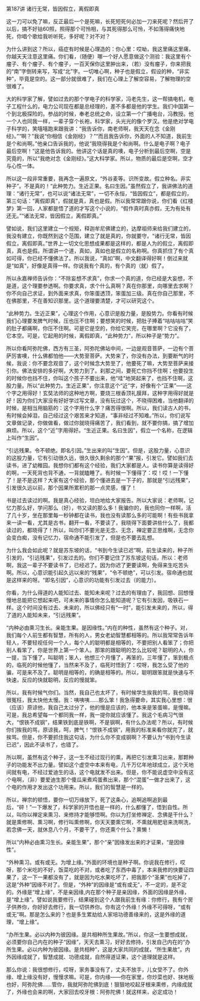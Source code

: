 第187讲 诸行无常，皆因假立，离假即真

这一刀可以免了嘛，反正最后一个是死嘛，长死短死何必加一刀来死呢？然后开了以后，搞不好钴60照，照得那个可怜相，与其死得那么可怜，不如落得痛快地死，你唱个歌给我听听死，多好呢？对不对？

为什么讲到这？所以，癌症有时候是心理造的：你心里：哎呦，我这里痛这里痛，你越天天注意这里痛。你们看，（随便）哪一个好人愿意做这个测验：我这里有个瘤子、有个瘤子、有个瘤子，一百天保你这里肿出来，（若）没有瘤子，你来把我的“南”字倒转来写，写成“北”字。一切唯心啊，种子也是假立，假设的种，“非实种”，毕竟是空的。这一部分就很难了，我们在心理上了解空容易，了解物理的空很难了。

大的科学家了解，譬如过去的那个学电子的科学家，冯老先生，这一帮搞电机，电子工程什么的，电力公司现在都是总经理的，差不多都是他的学生。我们中国第一个到北极探险的。参战的时候，奉老总统之命，设立第一个广播电台，冯教授。他一个人也同我一样，一辈子穿个长袍，科学家，头光光的像个罗汉。他是绝对学电子科学的，笑嘻嘻跑来跟我讲：“我告诉你，南老师啊，我天天在念《金刚经》。”“啊？”我说“你相信《金刚经》？”“而且我告诉你，外面的人不知道，我前生是个和尚啊。”他亲口告诉我的，他说“我晓得我是个和尚啊。什么是电子啊？电子最后空啊！”这是他告诉我的。他讲这个话是真的噢，电子分析到最后空啊，空是究竟的，所以“我绝对念《金刚经》。”这大科学家。所以，物质的最后是空啊，空才与心性一体。

所以这一段非常重要，我再念一遍原文，“外谷麦等。识所变故。假立种名。非实种子”。不是真的！“此种势力。生近正果。名曰生因。”虽然假立了，我讲佛法的道理：“诸行无常”，也可以说“诸法无常”，一切不永恒，“皆因假立”，都是假立的，第三句话：“离假即真”，假就是真，真也是假。所以我常常跟你说，你们看《红楼梦》第一回，人家都是悟了道的才写这个小说的，“假作真时真亦假，无为有处有还无。”“诸法无常，皆因假立，离假即真。”

譬如说，我们这里建立一个规矩，释迦牟尼佛建立的，达摩祖师来给我们建立的，我没有建立，你既然到这个范围，建立了就是真的，你就要守。“诸行无常，皆因假立，离假即真。”世界上一切文化思想成果都是这样的，都是人为的假立，离假即真，真也是假。所谓讲一个道，真如，真如也是假立的名称啊。你真抓住了有个真如可得，你已经不懂佛法了。所以我说，“真如”啊，中文翻译得好啊！倒过来就是“如真”，好像是真得一样。你说我有个真的，有个真的（就）假了。

所以永嘉禅师告诉你：“不除妄想不求真”，你求一个真的道，你已经是大妄想，不是道，这个理要参透啊。你要求真，求个什么真啊？真在你那里，向哪里去求啊？你不向自己求证，到外面来求真，你笨蛋透顶，笨蛋加三级。真在你自己那里，不在佛那里，不在善知识那里。这个道理要清楚，才可以研究这个。

“此种势力。生近正果”，心理这个作用，心意识是股力量，是股势力。你看有时候我们心理要发脾气时候，压也压不住啊；要想笑的时候，把肚子捧着“咕咕咕咕”笑的肚子都痛啊，你压不住啊。可是它是空的，你给它笑完，在哪里啊？它没有了，它本空。可是，它起用的时候，离假即真，“此种势力”，所以种子是“势力”。

所以你看阿弥陀佛，西方有三圣，阿弥陀佛站中间，一边是观音菩萨，一边有个菩萨厉害噢，什么佛都怕他——大势至菩萨。大势来了，你没有办法，到要断气的时候，我说：你不要念观音了，这个时候念大势至了，他要死了嘛，大势至菩萨来接引你。佛法安排的多好啊，大势力到了。刹那之间，要死亡你挡不住啊；他要投生的时候你也挡不住，你叫这个孩子不要出来，他“哇”地哭起来了，也挡不住啊，这股力量。所以“此种势力。生近正果”，你注意这个“近”字，好像有个“正果”——这个字之用得好！玄奘法师的这种地方啊，要烧三根香顶礼膜拜，这种字用得好就是好！因为你们大家没有好好学过写文章，没有玩过这个，不晓得困难，当他翻译的时候，是相当用脑筋的：这个字用什么字？痛苦得很啊。所以，我们读古人的书，有时候会掉泪，自己经过这个艰苦来才知道，“事非经过不知难。”所以，你们说写文章做记录，你做做看，做过你就晓得痛苦了，我们看到，就不要你搞，搞了增加麻烦。所以，这个“近”字用得好。“生近正果。名曰生因”，假立一个名称，在逻辑上叫作“生因”。

“引远残果。令不顿绝。即名引因。”生出来的叫“生因”。但是，这股力量，心意识的这股力量，它有引动很久远，很久很久剩余的那个“果”报，引发它。譬如我们去读书，进了幼稚园。我想你们都有这个经验，我们大家都是人。读书你算是读得好的啊，一天死背也背不通，一背就瞌睡了。有时候一下懂得了：哎！哎！一下懂了！是不是这样？大家有这个经验，那个懂进去是一下子的，那就是“引远残果”，引发很久远以前，那个因果所累积的那一点灵感，懂了！

书是过去读过的啊。我是真心经验，坦白地给大家报告。所以大家说：老师啊，记忆力那么好，学问那么（好），书又读的那么多！我骗你的，我也同你一样啊，活了几十岁，坐在那里每一秒钟都在读书，我也没有读那么多的可能啊！有些书我拿来一读一看，尤其是古书，翻开一看，不要读了，我晓得下面要讲些什么了，我都读过的，都晓得了！所以，叫你们不要光是无念、无念，禅定要正思维啊，无念你会变白痴，没有记忆力，宿命通不能引发了，但是也不要去乱想。

为什么我会如此呢？就是苏东坡的话，“书到今生读已迟”啊，前生读来的，种子所引发的，“引远残果”，引发过去的。你们不要记住了苏东坡这句话，所以：老师啊，我这一辈子不要读书了，已经迟了。因为你迟了更要读啊，免得来生吃苦头啊。所以，心意识能引起久远以来的“残果”，“令不顿绝”，可以引发。宿命通也就是这样来的呀。“即名引因”，心意识的功能有引发过去（的能力）。

你看，为什么得道的人能知过去、能知未来呢？过去的有理由了，我回想、回想慢慢地总能把它想起来吧，可未来的事情你怎么能知道呢？它有引发因，吸铁石一样。这个时间没有过去、未来的，所以佛经只有“一时”，能引发未来的，所以，得了道的人能知未来，“引远残果”。

“内种必由熏习生长。亲能生果。是因缘性。”内在的种性，虽然有这个种子。对，我们每个人前生都有智慧，所有的人，男女老幼智慧都相等的。所以我常常告诉年轻人，不要轻视任何一个人，每个人的聪明都是相等的，不要把别人看笨了；你把别人看笨了，你是世界上第一个笨人。那笨的跟聪明的怎么比较呢？聪明的人，你一提，当下懂了，叫聪明；笨人，他想三个月懂了，再笨的，三年懂了，笨到极点的，临死的时候他懂了，当然来不及了，临死时悟到了：哎呀，我怎么受了他的骗，可是来不及了。聪明是相等的，的确是相等的。所以，聪明跟笨就是快速与不快速，反应的快就聪明，反应的慢就笨。

所以，我有时候气你们。当然，我自己也太坏了，有时候学生挨我的骂，我也晓得很冤枉，我太快他太慢。我：咦咦咦……那么笨！我急得要命，其实我心里想：很（应该）原谅他，我自己太过分了，他的慢是应该的，他本来是笨蛋嘛，是慢嘛。可是，我总希望每一个都同我一样，我一提你就应该懂了。我这个毛病习气很大，“恨铁不成钢”，结果铁到底是铁啊，不是钢啊，有什么办法呢？所以，有时候你们挨我的骂，原谅我，呵，脾气！“恨铁不成钢”，用我的标准来看你就完了，就挨骂。但是，你不要抓住我这句话，为什么你不变成钢啊？不要认为“书到今生读已迟”，因此不读书了，也错了。

所以啊，虽然有这个种子，这一生不经过现行的熏，再把它引发熏习出来，那颗种子的功能发不出力量。譬如这个虚空中本来有电，几千万亿年地球成立，这个天地间就有电，不经过爱迪生的话，这个电就发不出来。但是，你不能说虚空中没有这个电啊，（非）要爱迪生那个傻瓜来煮鸡蛋煮出来，那个“混蛋”一做才出来了，这个电的作用才发出这个功用来。所以，我们的智慧是一样的。

所以，禅宗的顿悟，要你一切万缘放下，死了这条心，追啊追啊追到最后，“砰！”一下爆发了，科学家的开悟也是一样的，什么都懂了，悟到自性。所以，叫你以禅定来熏习、来修持才能够悟啊。你以为打坐修禅定、念佛是干什么？就是熏修啊、熏习啊，修行叫熏修啊，你天天要熏它啊，不熏就用肥皂来洗啊洗，若念佛一天，就休息八个月，不要干了，你还熏个什么？熏懒！

所以“内种必由熏习生长。亲能生果”，那个“亲”因缘发出来的才证果，“是因缘性”。

“外种熏习。或有或无。为增上缘。”外面的环境也是种子啊。你说我在修行，哎呀，那个米吃的不好，饭菜吃的不对，或者吃了东西中毒了，本来我修的快要证四果了，这一下一果都没有了，就是因为吃水果吃坏了，把我那个“圣果”也吃掉了，这是“外种”因缘不对了。但是，“外种”的因缘是“或有或无”，不一定的，是不定的。外缘是“增上缘”，不是亲因缘,内在那个种子是亲因缘，外面的因缘是外缘，是“增上缘”。譬如说我要修行，结果碰到这个人跟我前生有缘：你修行，我有个房子供养你，你好好去修行，我一切供养你。你有这个外缘！外缘不可得呀，“或有或无”啊。那是怎么来的？也是多生累劫给人家培功德善缘来的，这是外缘的道理，“增上缘”。

“办所生果。必以内种为彼因缘。是共相种所生果故。”所以，你这一生要想成就，必须要你自己内在的种子“因缘”，天天去熏习，好好去修持，引发自己内在的“办所生果。必以内种为彼因缘。是共相种”，这是大家共同的成就，“所生果故”。内外因缘成就了，智慧成就、功德成就，自然得道证果，这个道理就是这样。

那么你说：我很想修行，哎呀，家务事没有了，丈夫不放手，儿女受不了。你外缘、增上缘没有好，慢慢求嘛。可是，你内缘——你在家里，你炒菜也好、抹地板也好，阿弥陀佛……管你，我就阿弥陀佛到底！狠狠地咬起牙根来熏修，内缘成就了，外缘也会来的啊，大家回去咬牙根：阿弥陀佛！就这样来，必定成功！


